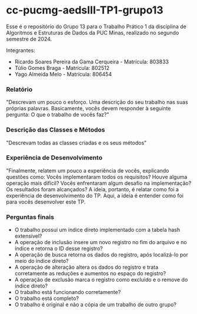 # cc-pucmg-aedsIII-TP1-grupo13
Esse é o repositório do Grupo 13 para o Trabalho Prático 1 da disciplina de Algoritmos e Estruturas de Dados da PUC Minas, realizado no segundo semestre de 2024.

Integrantes:
  - Ricardo Soares Pereira da Gama Cerqueira  - Matrícula: 803833
  - Túlio Gomes Braga                         - Matrícula: 802512
  - Yago Almeida Melo                         - Matrícula: 806454

### Relatório
"Descrevam um pouco o esforço. Uma descrição do seu trabalho nas suas próprias palavras. 
Basicamente, vocês devem responder à seguinte pergunta: O que o trabalho de vocês faz?"

### Descrição das Classes e Métodos
"Descrevam todas as classes criadas e os seus métodos"

### Experiência de Desenvolvimento
"Finalmente, relatem um pouco a experiência de vocês, explicando questões como: Vocês implementaram todos os requisitos? Houve alguma operação mais difícil? 
Vocês enfrentaram algum desafio na implementação? Os resultados foram alcançados?
A ideia, portanto, é relatar como foi a experiência de desenvolvimento do TP. Aqui, a ideia é entender como foi para vocês desenvolver este TP.

### Perguntas finais

- O trabalho possui um índice direto implementado com a tabela hash extensível?
- A operação de inclusão insere um novo registro no fim do arquivo e no índice e retorna o ID desse registro?
- A operação de busca retorna os dados do registro, após localizá-lo por meio do índice direto?
- A operação de alteração altera os dados do registro e trata corretamente as reduções e aumentos no espaço do registro?
- A operação de exclusão marca o registro como excluído e o remove do índice direto?
- O trabalho está funcionando corretamente?
- O trabalho está completo?
- O trabalho é original e não a cópia de um trabalho de outro grupo?
